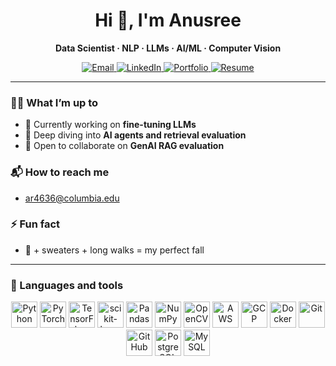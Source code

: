 <h1 align="center">Hi 👋, I'm Anusree</h1>
<p align="center"><b>Data Scientist · NLP · LLMs · AI/ML · Computer Vision</b></p>

<p align="center">
  <a href="mailto:ar4636@columbia.edu">
    <img alt="Email" src="https://img.shields.io/badge/Email-ar4636%40columbia.edu-181717?style=for-the-badge&logo=gmail&logoColor=white">
  </a>
  <a href="https://www.linkedin.com/in/anusreemondalrakhi/" target="_blank" rel="noopener noreferrer">
    <img alt="LinkedIn" src="https://img.shields.io/badge/LinkedIn-Anusree%20Mondal%20Rakhi-0A66C2?style=for-the-badge&logo=linkedin&logoColor=white">
  </a>
  <a href="https://anusree-mondal-rakhi-ujp5y0h.gamma.site/" target="_blank" rel="noopener noreferrer">
    <img alt="Portfolio" src="https://img.shields.io/badge/Portfolio-View-8A2BE2?style=for-the-badge&logo=firefoxbrowser&logoColor=white">
  </a>
  <a href="https://drive.google.com/file/d/1y6v1hdQdRdUPxXendiPGFNQ11JZ8WeC7/view" target="_blank" rel="noopener noreferrer">
    <img alt="Resume" src="https://img.shields.io/badge/Resume-Download-34A853?style=for-the-badge&logo=googledrive&logoColor=white">
  </a>
</p>

---

### 👩‍💻 What I’m up to
- 🔭 Currently working on **fine-tuning LLMs**
- 🌱 Deep diving into **AI agents and retrieval evaluation**
- 👯 Open to collaborate on **GenAI RAG evaluation**

### 📬 How to reach me
- ar4636@columbia.edu

### ⚡ Fun fact
- 🍁 + sweaters + long walks = my perfect fall

---

### 🧰 Languages and tools
<p align="center">
  <img alt="Python" width="42" src="https://cdn.jsdelivr.net/gh/devicons/devicon/icons/python/python-original.svg"/>
  <img alt="PyTorch" width="42" src="https://cdn.jsdelivr.net/gh/devicons/devicon/icons/pytorch/pytorch-original.svg"/>
  <img alt="TensorFlow" width="42" src="https://cdn.jsdelivr.net/gh/devicons/devicon/icons/tensorflow/tensorflow-original.svg"/>
  <img alt="scikit-learn" width="42" src="https://cdn.jsdelivr.net/gh/devicons/devicon/icons/scikitlearn/scikitlearn-original.svg"/>
  <img alt="Pandas" width="42" src="https://cdn.jsdelivr.net/gh/devicons/devicon/icons/pandas/pandas-original.svg"/>
  <img alt="NumPy" width="42" src="https://cdn.jsdelivr.net/gh/devicons/devicon/icons/numpy/numpy-original.svg"/>
  <img alt="OpenCV" width="42" src="https://cdn.jsdelivr.net/gh/devicons/devicon/icons/opencv/opencv-original.svg"/>
  <img alt="AWS" width="42" src="https://cdn.jsdelivr.net/gh/devicons/devicon/icons/amazonwebservices/amazonwebservices-original.svg"/>
  <img alt="GCP" width="42" src="https://cdn.jsdelivr.net/gh/devicons/devicon/icons/googlecloud/googlecloud-original.svg"/>
  <img alt="Docker" width="42" src="https://cdn.jsdelivr.net/gh/devicons/devicon/icons/docker/docker-original.svg"/>
  <img alt="Git" width="42" src="https://cdn.jsdelivr.net/gh/devicons/devicon/icons/git/git-original.svg"/>
  <img alt="GitHub" width="42" src="https://cdn.jsdelivr.net/gh/devicons/devicon/icons/github/github-original.svg"/>
  <img alt="PostgreSQL" width="42" src="https://cdn.jsdelivr.net/gh/devicons/devicon/icons/postgresql/postgresql-original.svg"/>
  <img alt="MySQL" width="42" src="https://cdn.jsdelivr.net/gh/devicons/devicon/icons/mysql/mysql-original.svg"/>
</p>

<!-- Optional: enable after you add public repos
<p align="center">
  <img alt="Stats" height="160" src="https://github-readme-stats.vercel.app/api?username=AnusreeRakhi&show_icons=true&rank_icon=github&theme=transparent" />
  <img alt="Top Langs" height="160" src="https://github-readme-stats.vercel.app/api/top-langs/?username=AnusreeRakhi&layout=compact&theme=transparent" />
</p>
-->
